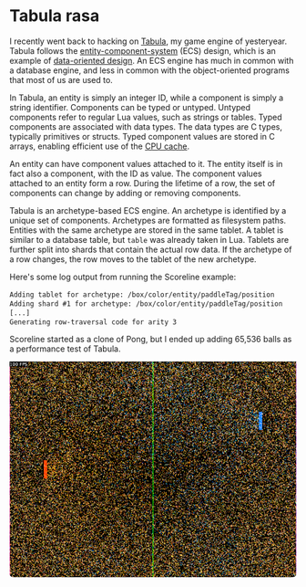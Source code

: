 # Tabula rasa

I recently went back to hacking on [Tabula](https://github.com/elemel/tabula),
my game engine of yesteryear.
Tabula follows the [entity-component-system](https://en.wikipedia.org/wiki/Entity_component_system) (ECS) design,
which is an example of [data-oriented design](https://en.wikipedia.org/wiki/Data-oriented_design).
An ECS engine has much in common with a database engine,
and less in common with the object-oriented programs that most of us are used to.

In Tabula,
an entity is simply an integer ID,
while a component is simply a string identifier.
Components can be typed or untyped.
Untyped components refer to regular Lua values, such as strings or tables.
Typed components are associated with data types.
The data types are C types,
typically primitives or structs.
Typed component values are stored in C arrays,
enabling efficient use of the [CPU cache](https://en.wikipedia.org/wiki/CPU_cache).

An entity can have component values attached to it.
The entity itself is in fact also a component, with the ID as value.
The component values attached to an entity form a row.
During the lifetime of a row,
the set of components can change by adding or removing components.

Tabula is an archetype-based ECS engine.
An archetype is identified by a unique set of components.
Archetypes are formatted as filesystem paths.
Entities with the same archetype are stored in the same tablet.
A tablet is similar to a database table,
but  `table` was already taken in Lua.
Tablets are further split into shards that contain the actual row data.
If the archetype of a row changes,
the row moves to the tablet of the new archetype.

Here's some log output from running the Scoreline example:

```
Adding tablet for archetype: /box/color/entity/paddleTag/position
Adding shard #1 for archetype: /box/color/entity/paddleTag/position
[...]
Generating row-traversal code for arity 3
```

Scoreline started as a clone of Pong,
but I ended up adding 65,536 balls as a performance test of Tabula.

![Scoreline](scoreline.png)
